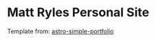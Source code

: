 
# Matt Ryles Personal Site

Template from: [astro-simple-portfolio](https://astro.build/themes/details/astro-simple-portfolio/)
